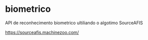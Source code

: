 # biometrico

API de reconhecimento biometrico ultiliando o algotimo SourceAFIS

https://sourceafis.machinezoo.com/
